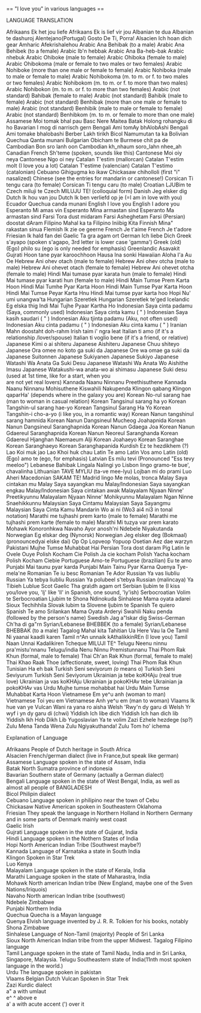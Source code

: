 == "I love you" in various languages ==
 
 LANGUAGE                          TRANSLATION
  
 Afrikaans           Ek het jou liefe
 Afrikaans           Ek is lief vir jou
 Albanian            te dua
 Albanian            te dashuroj
 Alentejano(Portugal)        Gosto De Ti, Porra!
 Alsacien            Ich hoan dich gear
 Amharic             Afekrishalehou
 Arabic              Ana Behibak (to a male) 
 Arabic              Ana Behibek (to a female)
 Arabic              Ib'n hebbak 
 Arabic              Ana Ba-heb-bak 
 Arabic              nhebuk 
 Arabic              Ohiboke (male to female) 
 Arabic              Ohiboka (female to male) 
 Arabic              Ohibokoma (male or female to two 
                     males or two females) 
 Arabic              Nohiboke (more than one male or 
                     female to female) 
 Arabic              Nohiboka (male to male or female
                     to male) 
 Arabic              Nohibokoma (m. to m. or f. to two 
                     males or two females)
 Arabic              Nohibokom (m. to m. or f. to more 
                     than two males) 
 Arabic              Nohibokon (m. to m. or f. to more 
                     than two females) 
 Arabic (not standard)       Bahibak (female to male) 
 Arabic (not standard)       Bahibik (male to female) 
 Arabic (not standard)       Benhibak (more than one male or
                     female to male) 
 Arabic (not standard)       Benhibik (male to male or female 
                     to female) 
 Arabic (not standard)       Benhibkom (m. to m. or female to 
                     more than one male) 
 Assamese            Moi tomak bhal pau 
 Basc                Nere Maitea 
 Batak               Holong rohangku di ho 
 Bavarian            I mog di narrisch gern 
 Bengali             Ami tomAy bhAlobAshi 
 Bengali             Ami tomake bhalobashi 
 Berber              Lakh tirikh 
 Bicol               Namumutan ta ka 
 Bolivian Quechua        Qanta munani 
 Bulgarian           Obicham te 
 Burmese             chit pa de 
 Cambodian           Bon sro lanh oon 
 Cambodian           kh_nhaum soro_lahn nhee_ah 
 Canadian French         Sh'teme (spoken, sounds like this) 
 Cantonese           Moi oiy neya 
 Cantonese           Ngo oi ney 
 Catalan             T'estim (mallorcan) 
 Catalan             T'estim molt (I love you a lot) 
 Catalan             T'estime (valencian) 
 Catalan             T'estimo (catalonian) 
 Cebuano             Gihigugma ko ikaw 
 Chickasaw           chiholloli (first "i" nasalized)
 Chinese             (see the entries for mandarin or 
                     cantonese!) 
 Corsican            Ti tengu cara (to female) 
 Corsican            Ti tengu caru (to male) 
 Croatian            LJUBim te 
 Czech               miluji te 
 Czech               MILUJU TE! (colloquial form) 
 Danish              Jeg elsker dig 
 Dutch               Ik hou van jou 
 Dutch               Ik ben verliefd op je (=I am in love with you)
 Ecuador Quechua         canda munani 
 English             I love you 
 English             I adore you 
 Esperanto           Mi amas vin 
 Esperanto           Mina armastan sind 
 Esperanto           Ma armastan sind 
 Farsi               Tora dust midaram 
 Farsi               Asheghetam 
 Farsi (Persian)         doostat dAram 
 Filipino            Mahal ka ta 
 Filipino            Iniibig Kita 
 Finnish             Mina" rakastan sinua 
 Flemish             Ik zie oe geerne 
 French              Je t'aime 
 French              Je t'adore 
 Friesian            Ik hald fan dei 
 Gaelic              Ta gra agam ort 
 German              Ich liebe Dich 
 Greek               s'ayapo (spoken s'agapo, 3rd letter 
                     is lower case 'gamma') 
 Greek (old)             (Ego) philo su (ego is only needed
                      for emphasis) 
 Greenlandic             Asavakit 
 Gujrati             Hoon tane pyar karoochhoon 
 Hausa               Ina sonki 
 Hawaiian            Aloha I'a Au Oe 
 Hebrew              Ani ohev otach (male to female) 
 Hebrew              Ani ohev otcha (male to male) 
 Hebrew              Ani ohevet otach (female to female) 
 Hebrew              Ani ohevet otcha (female to male) 
 Hindi               Mai tumase pyar karata hun 
                     (male to female) 
 Hindi               Mai tumase pyar karati hun 
                     (female to male) 
 Hindi               Main Tumse Prem Karta Hoon 
 Hindi               Mai Tumhe Pyar Karta Hoon 
 Hindi               Main Tumse Pyar Karta Hoon 
 Hindi               Mai Tumse Peyar Karta Hnu 
 Hindi               Mai tumse pyar karta hoo 
 Hopi                Nu' umi unangwa'ta 
 Hungarian           Szeretlek 
 Hungarian           Szeretlek te'ged 
 Icelandic           Eg elska thig 
 Indi                Mai Tujhe Pyaar Kartha Ho 
 Indonesian          Saya cinta padamu (Saya, commonly 
                     used) 
 Indonesian          Saya cinta kamu ( " ) Indonesian 
                 Saya kasih saudari ( " ) 
 Indonesian          Aku tjinta padamu (Aku, not 
                     often used) 
 Indonesian          Aku cinta padamu ( " ) 
 Indonesian          Aku cinta kamu ( " ) 
 Iranian             Mahn doostaht doh-rahm 
 Irish               taim i' ngra leat 
 Italian             ti amo (if it's a relationship
                     /lover/spouse) 
 Italian             ti voglio bene (if it's a friend,
                     or relative) 
 Japanese            Kimi o ai shiteru 
 Japanese            Aishiteru 
 Japanese            Chuu shiteyo 
 Japanese            Ora omee no koto ga suki da 
 Japanese            Ore wa omae ga suki da 
 Japanese            Suitonnen Japanese Sukiyanen 
 Japanese            Sukiyo 
 Japanese            Watashi Wa Anata Ga Suki Desu 
 Japanese            Watashi Wa Anata Wo Aishithe Imasu 
 Japanese            Watakushi-wa anata-wo ai shimasu 
 Japanese            Suki desu (used at 1st time, like 
                     for a start, when you  
                     are not yet real lovers)
 Kannada             Naanu Ninnanu Preethisuthene 
 Kannada             Naanu Ninnanu Mohisuthene 
 Kiswahili           Nakupenda 
 Klingon             qabang 
 Klingon             qaparHa' (depends where in the 
                     galaxy you are) 
 Korean              No-rul sarang hae (man to woman in 
                     casual relation) 
 Korean              Tangsinul sarang ha yo 
 Korean              Tangshin-ul sarang hae-yo 
 Korean              Tangsinul Sarang Ha Yo 
 Korean              Tangshin-i cho-a-yo (i like you, 
                     in a romantic way) 
 Korean              Nanun tangshinul sarang hamnida 
 Korean              Nanun Dangsineul Mucheog Joahapnida 
 Korean              Nanun Dangsineul Saranghapnida 
 Korean              Nanun Gdaega Joa 
 Korean              Nanun Gdaereul Saranghapnida 
 Korean              Nanun Neoreul Saranghanda 
 Korean              Gdaereul Hjanghan Naemaeum Alji 
 Korean              Joahaeyo 
 Korean              Saranghae 
 Korean              Saranghaeyo 
 Korean              Saranghapanida 
 Kurdish             Ez te hezdikhem (?) 
 Lao                 Koi muk jao 
 Lao                 Khoi huk chau 
 Latin               Te amo 
 Latin               Vos amo 
 Latin (old)             (Ego) amo te (ego, for emphasis) 
 Latvian             Es milu tevi (Pronounced 
                 "Ess tevy meeloo") 
 Lebanese            Bahibak 
 Lingala             Nalingi yo 
 Lisbon  lingo           gramo-te bue', chavalinha 
 Lithuanian          TAVE MYLIU (ta-ve mee-lyu) 
 Lojban              mi do prami 
 Luo                 Aheri 
 Macedonian          SAKAM TE! 
 Madrid lingo            Me molas, tronca 
 Malay               Saya cintakan mu 
 Malay               Saya sayangkan mu 
 Malay/Indonesian        Saya sayangkan engkau 
 Malay/Indonesian        Saya cintakan awak 
 Malayalam           Njyaan Ninne' Preetikyunnu 
 Malayalam           Njyaan Ninne' Mohikyunnu 
 Malayalam           Ngan Ninne Snaehikkunnu 
 Malaysian           Saya Cintamu 
 Malaysian           Saya Sayangmu 
 Malaysian           Saya Cinta Kamu 
 Mandarin            Wo ai ni (Wo3 ai4 ni3 
                     in tonal notation) 
 Marathi             me tujhashi prem karto 
                     (male to female) 
 Marathi             me tujhashi prem karte 
                     (female to male) 
 Marathi             Mi tuzya var prem karato 
 Mohawk              Konoronhkwa 
 Navaho              Ayor anosh'ni 
 Ndebele             Niyakutanda 
 Norwegian           Eg elskar deg (Nynorsk) 
 Norwegian           Jeg elsker deg (Bokmaal) 
                     (pronouncedyai elske dai)
 Op              Op Lopveop Yopuop 
 Osetian             Aez dae warzyn 
 Pakistani           Mujhe Tumse Muhabbat Hai 
 Persian             Tora dost daram 
 Pig Latin           Ie Ovele Ouye 
 Polish              Kocham Cie 
 Polish              Ja cie kocham 
 Polish              Yacha kocham 
 Polish              Kocham Ciebie 
 Portuguese          Amo-te 
 Portuguese (brazilian)      Eu te amo 
 Punjabi             Mai taunu pyar karda 
 Punjabi             Main Tainu Pyar Karna 
 Quenya              Tye-mela'ne 
 Romanian            Te iu besc 
 Romanian            Te Ador 
 Russian             Ya vas liubliu 
 Russian             Ya tebya liubliu 
 Russian             Ya polubeel s'tebya 
 Russian (malincaya)         Ya Tibieh Lublue 
 Scot Gaelic             Tha gra\dh agam ort 
 Serbian             ljubim te (I kiss you/love you, 
                     'lj' like 'll' in Spanish, 
                     one sound, 'ly'ish) 
 Serbocroatian           Volim te 
 Serbocroatian           Ljubim te 
 Shona               Ndinokuda 
 Sinhalese           Mama oyata adarei 
 Sioux               Techihhila 
 Slovak              lubim ta 
 Slovene             ljubim te 
 Spanish             Te quiero 
 Spanish             Te amo 
 Srilankan           Mama Oyata Arderyi 
 Swahili             Naku penda (followed by the 
                     person's name) 
 Swedish             Jag a"lskar dig 
 Swiss-German            Ch'ha di ga"rn 
 Syrian/Lebanese         BHEBBEK (to a female) 
 Syrian/Lebanese         BHEBBAK (to a male) 
 Tagalog             Mahal kita 
 Tahitian            Ua Here Vau Ia Oe 
 Tamil               Ni yaanai kaadli karen 
 Tamil               n^An unnaik kAthalikkinREn 
                     (I love you) 
 Tamil               Naan Unnai Kadalikiren 
 Tcheque             MILUJI TE^ 
 Telugu              Neenu ninnu pra'mistu'nnanu 
 Telugu/india            Nenu Ninnu Premistunnanu 
 Thai                Phom Rak Khun (formal, 
                     male to female) 
 Thai                Ch'an Rak Khun (formal, 
                     female to male) 
 Thai                Khao Raak Thoe (affectionate, 
                     sweet, loving) 
 Thai                Phom Rak Khun 
 Tunisian            Ha eh bak 
 Turkish             Seni seviyo*rum (o* means o) 
 Turkish             Seni Seviyurum 
 Turkish             Seni Seviyorum 
 Ukrainian           ja tebe koKHAju (real true love) 
 Ukrainian           ja vas koKHAju 
 Ukrainian           ja pokoKHAv tebe 
 Ukrainian           ja pokoKHAv vas 
 Urdu                Mujhe tumse mohabbat hai 
 Urdu                Main Tumse Muhabbat Karta Hoon 
 Vietnamese          Em ye^u anh (woman to man) 
 Vietnamese          Toi yeu em 
 Vietnamese          Anh ye^u em (man to woman) 
 Vlaams              Ik hue van ye 
 Vulcan              Wani ra yana ro aisha 
 Welsh               'Rwy'n dy garu di 
 Welsh               Yr wyf i yn dy garu di (chwi) 
 Yiddish             Ich libe dich 
 Yiddish             Ich han dich lib 
 Yiddish             Ikh Hob Dikh Lib 
 Yugoslavian             Ya te volim 
 Zazi                Ezhele hezdege (sp?) 
 Zulu                Mena Tanda Wena 
 Zulu                Ngiyakuthanda! 
 Zulu                Tom ho' ichema 
  
 Explanation of Language 
 
 Afrikaans           People of Dutch heritage in 
                     South Africa  
 Alsacien            French/german dialect (live in 
                     France,but speak 
                     like german)  
 Assamese            Language spoken in the state of 
                     Assam, India  
 Batak               North Sumatra province of indonesia  
 Bavarian            Southern state of Germany (actually 
                     a German dialect)  
 Bengali             Language spoken in the state of 
                     West Bengal, India, as well 
                     as almost all people of 
                     BANGLADESH  
 Bicol               Philipin dialect  
 Cebuano             Language spoken in philipino near 
                     the town of Cebu  
 Chickasaw           Native American spoken in 
                     Southeastern Oklahoma  
 Friesian            They speak the language in Northern 
                     Holland in Northern Germany 
                     and in some parts of 
                     Denmark mainly west coast  
 Gaelic              Irish  
 Gujrati             Language spoken in the state of 
                     Gujarat, India  
 Hindi               Language spoken in the Nothern 
                     States of India  
 Hopi                North American Indian Tribe 
                     (Southwest maybe?)  
 Kannada             Language of Karnataka a state in 
                     South India  
 Klingon             Spoken in Star Trek  
 Luo                 Kenya  
 Malayalam           Language spoken in the state of 
                     Kerala, India  
 Marathi             Language spoken in the state of 
                     Maharastra, India  
 Mohawk              North american Indian tribe (New 
                     England, maybe one of the 
                     Sven Nations/Iriquois)  
 Navaho              North american Indian tribe 
                     (southwest)  
 Ndebele             Zimbabwe  
 Punjabi             Northern India  
 Quechua             Quecha is a Mayan language  
 Quenya              Elvish language invented by 
                     J. R. R. Tolkien for his 
                     books, notably 
 Shona               Zimbabwe  
 Sinhalese           Language of  Non-Tamil (majority) 
                     People of Sri Lanka  
 Sioux               North American Indian tribe from 
                     the upper Midwest.
 Tagalog             Filipino language  
 Tamil               Language spoken in the state of 
                     Tamil Nadu, India and in 
                     Sri Lanka, Singapore, 
                     Malaysia.
 Telugu              Southeastern state of India(11nth 
                     most spoken language in 
                     the world.)  
 Urdu                The language spoken in pakistan  
 Vlaams              Belgian Dutch 
 Vulcan              Spoken in Star Trek  
 Zazi                Kurdic dialect  
 a"              a with umlaut  
 e^              ^ above e  
 a'              a with acute accent (') over it